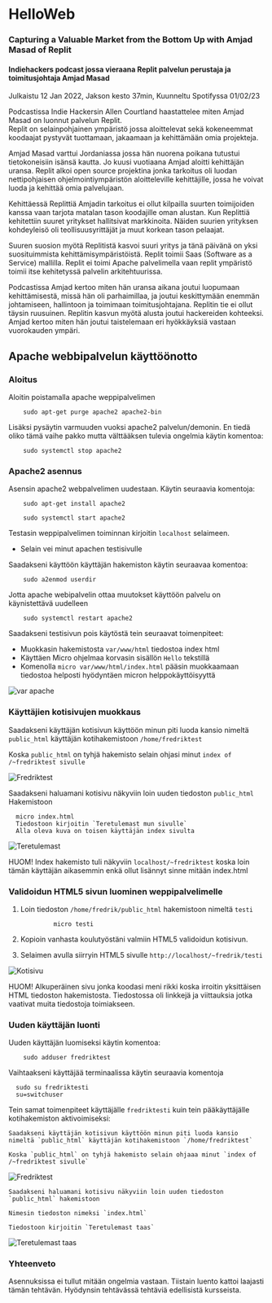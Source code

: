 # HelloWeb

### Capturing a Valuable Market from the Bottom Up with Amjad Masad of Replit
#### Indiehackers podcast jossa vieraana Replit palvelun perustaja ja toimitusjohtaja Amjad Masad
Julkaistu 12 Jan 2022, Jakson kesto 37min, Kuunneltu Spotifyssa 01/02/23

Podcastissa Indie Hackersin Allen Courtland haastattelee miten Amjad Masad on luonnut palvelun Replit.<br>
Replit on selainpohjainen ympäristö jossa aloittelevat sekä kokeneemmat koodaajat pystyvät tuottamaan, jakaamaan ja kehittämään omia projekteja.


Amjad Masad varttui Jordaniassa jossa hän nuorena poikana tutustui tietokoneisiin isänsä kautta. 
Jo kuusi vuotiaana Amjad aloitti kehittäjän uransa.
Replit alkoi open source projektina jonka tarkoitus oli luodan nettipohjaisen ohjelmointiympäristön aloitteleville kehittäjille, jossa he voivat luoda ja kehittää omia palvelujaan.


Kehittäessä Replittiä Amjadin tarkoitus ei ollut kilpailla suurten toimijoiden kanssa vaan tarjota matalan tason koodajille oman alustan. Kun Replittiä kehitettiin suuret yritykset hallitsivat markkinoita. Näiden suurien yrityksen kohdeyleisö oli teollisuusyrittäjät ja muut korkean tason pelaajat.


Suuren suosion myötä Replitistä kasvoi suuri yritys ja tänä päivänä on yksi suosituimmista kehittämisympäristöistä.
Replit toimii Saas (Software as a Service) mallilla. Replit ei toimi Apache palvelimella vaan replit ympäristö toimii itse kehitetyssä palvelin arkitehtuurissa.

Podcastissa Amjad kertoo miten hän uransa aikana joutui luopumaan kehittämisestä, missä hän oli parhaimillaa, ja joutui keskittymään enemmän johtamiseen, hallintoon ja toimimaan toimitusjohtajana. Replitin tie ei ollut täysin ruusuinen. Replitin kasvun myötä alusta joutui hackereiden kohteeksi. Amjad kertoo miten hän joutui taistelemaan eri hyökkäyksiä vastaan vuorokauden ympäri.






## Apache webbipalvelun käyttöönotto 

### Aloitus

Aloitin poistamalla apache weppipalvelimen

        sudo apt-get purge apache2 apache2-bin
        
Lisäksi pysäytin varmuuden vuoksi apache2 palvelun/demonin. En tiedä oliko tämä vaihe pakko mutta välttääksen tulevia ongelmia käytin komentoa:

        sudo systemctl stop apache2
        
### Apache2 asennus

Asensin apache2 webpalvelimen uudestaan. Käytin seuraavia komentoja:
  
        sudo apt-get install apache2
              
        sudo systemctl start apache2
        
Testasin weppipalvelimen toiminnan kirjoitin `localhost` selaimeen.
-  Selain vei minut apachen testisivulle
        
Saadakseni käyttöön käyttäjän hakemiston käytin seuraavaa komentoa:

        sudo a2enmod userdir

Jotta apache webipalvelin ottaa muutokset käyttöön palvelu on käynistettävä uudelleen

        sudo systemctl restart apache2
        
Saadakseni testisivun pois käytöstä tein seuraavat toimenpiteet:              

- Muokkasin hakemistosta `var/www/html` tiedostoa index html
- Käyttäen Micro ohjelmaa korvasin sisällön `Hello` tekstillä
- Komenolla `micro var/www/html/index.html` pääsin muokkaamaan tiedostoa helposti hyödyntäen micron helppokäyttöisyyttä

![var apache](https://user-images.githubusercontent.com/122887178/215842158-847200dc-0011-4f5e-b75a-4e342b560b8c.jpg)

### Käyttäjien kotisivujen muokkaus

Saadakseni käyttäjän kotisivun käyttöön minun piti luoda kansio nimeltä `public_html` käyttäjän kotihakemistoon `/home/fredriktest`



Koska `public_html` on tyhjä hakemisto selain ohjasi minut `index of /~fredriktest sivulle`

![Fredriktest](https://user-images.githubusercontent.com/122887178/215848818-c2824287-9f2d-4ed9-8b52-f37b6ee24e36.jpg)

Saadakseni haluamani kotisivu näkyviin loin uuden tiedoston `public_html` Hakemistoon

      micro index.html
      Tiedostoon kirjoitin `Teretulemast mun sivulle`
      Alla oleva kuva on toisen käyttäjän index sivulta


![Teretulemast](https://user-images.githubusercontent.com/122887178/215849350-54b4d932-5cd1-4952-be96-c4a52599138c.jpg)

HUOM! Index hakemisto tuli näkyviin `localhost/~fredriktest` koska loin tämän käyttäjän aikasemmin enkä ollut lisännyt sinne mitään index.html

### Validoidun HTML5 sivun luominen weppipalvelimelle

1. Loin tiedoston `/home/fredrik/public_html` hakemistoon nimeltä `testi`

                micro testi
                
2. Kopioin vanhasta koulutyöstäni valmiin HTML5 validoidun kotisivun. 
3. Selaimen avulla siirryin HTML5 sivulle `http://localhost/~fredrik/testi`

![Kotisivu](https://user-images.githubusercontent.com/122887178/215851216-42748896-86f2-4856-8ee7-d485d3fa5f67.jpg)

HUOM! Alkuperäinen sivu jonka koodasi meni rikki koska irroitin yksittäisen HTML tiedoston hakemistosta. Tiedostossa oli linkkejä ja viittauksia jotka vaativat muita tiedostoja toimiakseen. 

### Uuden käyttäjän luonti

Uuden käyttäjän luomiseksi käytin komentoa:

        sudo adduser fredriktest
        
Vaihtaakseni käyttäjää terminaalissa käytin seuraavia komentoja

      sudo su fredriktesti
      su=switchuser
        
Tein samat toimenpiteet käyttäjälle `fredriktesti` kuin tein pääkäyttäjälle kotihakemiston aktivoimiseksi:

    Saadakseni käyttäjän kotisivun käyttöön minun piti luoda kansio nimeltä `public_html` käyttäjän kotihakemistoon `/home/fredriktest`

    Koska `public_html` on tyhjä hakemisto selain ohjaaa minut `index of /~fredriktest sivulle`

  ![Fredriktest](https://user-images.githubusercontent.com/122887178/215848818-c2824287-9f2d-4ed9-8b52-f37b6ee24e36.jpg)

    Saadakseni haluamani kotisivu näkyviin loin uuden tiedoston `public_html` hakemistoon
    
    Nimesin tiedoston nimeksi `index.html`
    
    Tiedostoon kirjoitin `Teretulemast taas`
    
  ![Teretulemast taas](https://user-images.githubusercontent.com/122887178/215852885-e97d4d7a-8a1f-450a-aca8-86cdbc6face1.jpg)
  
  ### Yhteenveto
  
  Asennuksissa ei tullut mitään ongelmia vastaan. Tiistain luento kattoi laajasti tämän tehtävän.
  Hyödynsin tehtävässä tehtäviä edellisistä kursseista.


    
    


                              



